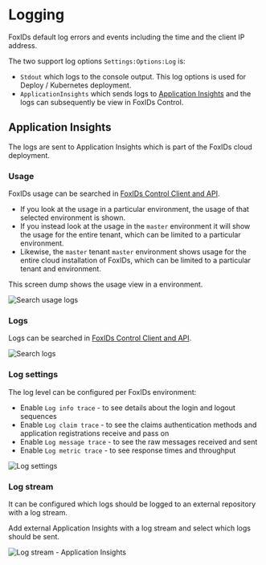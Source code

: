 # Logging

FoxIDs default log errors and events including the time and the client IP address. 

The two support log options `Settings:Options:Log` is:

- `Stdout` which logs to the console output. This log options is used for Deploy / Kubernetes deployment.
- `ApplicationInsights` which sends logs to [Application Insights](#application-insights) and the logs can subsequently be view in FoxIDs Control.

## Application Insights

The logs are sent to Application Insights which is part of the FoxIDs cloud deployment.

### Usage

FoxIDs usage can be searched in [FoxIDs Control Client and API](control.md).  

- If you look at the usage in a particular environment, the usage of that selected environment is shown.  
- If you instead look at the usage in the `master` environment it will show the usage for the entire tenant, which can be limited to a particular environment. 
- Likewise, the `master` tenant `master` environment shows usage for the entire cloud installation of FoxIDs, which can be limited to a particular tenant and environment.

This screen dump shows the usage view in a environment.

![Search usage logs](images/search-usage-logs.png)

### Logs

Logs can be searched in [FoxIDs Control Client and API](control.md).

![Search logs](images/search-logs.png)

### Log settings

The log level can be configured per FoxIDs environment:

 - Enable `Log info trace` - to see details about the login and logout sequences
 - Enable `Log claim trace` - to see the claims authentication methods and application registrations receive and pass on
 - Enable `Log message trace` - to see the raw messages received and sent
 - Enable `Log metric trace` - to see response times and throughput

![Log settings](images/configure-log.png)

### Log stream

It can be configured which logs should be logged to an external repository with a log stream.

Add external Application Insights with a log stream and select which logs should be sent.

![Log stream - Application Insights](images/configure-log-stream-appinsight.png)


